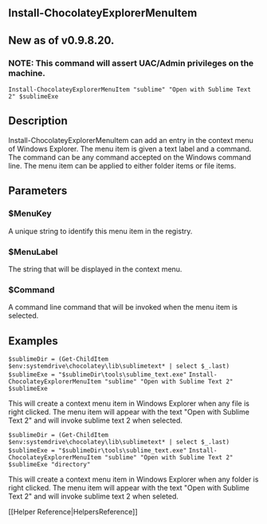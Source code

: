 ## Install-ChocolateyExplorerMenuItem
## New as of v0.9.8.20.
### NOTE: This command will assert UAC/Admin privileges on the machine.

`Install-ChocolateyExplorerMenuItem "sublime" "Open with Sublime Text 2" $sublimeExe`

## Description
Install-ChocolateyExplorerMenuItem can add an entry in the context menu of
Windows Explorer. The menu item is given a text label and a command. The command
can be any command accepted on the Windows command line. The menu item can be
applied to either folder items or file items.

## Parameters
### $MenuKey
A unique string to identify this menu item in the registry.

### $MenuLabel
The string that will be displayed in the context menu.

### $Command
A command line command that will be invoked when the menu item is selected.

## Examples
`$sublimeDir = (Get-ChildItem $env:systemdrive\chocolatey\lib\sublimetext* | select $_.last)`
`$sublimeExe = "$sublimeDir\tools\sublime_text.exe"`
`Install-ChocolateyExplorerMenuItem "sublime" "Open with Sublime Text 2" $sublimeExe`

This will create a context menu item in Windows Explorer when any file is right clicked. The menu item will appear with the text "Open with Sublime Text 2" and will invoke sublime text 2 when selected.

`$sublimeDir = (Get-ChildItem $env:systemdrive\chocolatey\lib\sublimetext* | select $_.last)`
`$sublimeExe = "$sublimeDir\tools\sublime_text.exe"`
`Install-ChocolateyExplorerMenuItem "sublime" "Open with Sublime Text 2" $sublimeExe "directory"`

This will create a context menu item in Windows Explorer when any folder is right clicked. The menu item will appear with the text "Open with Sublime Text 2" and will invoke sublime text 2 when seleted.

[[Helper Reference|HelpersReference]]